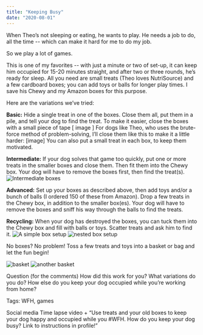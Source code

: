 ```yaml
---
title: "Keeping Busy"
date: "2020-08-01"
---
```


When Theo’s not sleeping or eating, he wants to play. He needs a job to do, all the time -- which can make it hard for me to do my job. 

So we play a lot of games.

This is one of my favorites -- with just a minute or two of set-up, it can keep him occupied for 15-20 minutes straight, and after two or three rounds, he’s ready for sleep. All you need are small treats (Theo loves NutriSource) and a few cardboard boxes; you can add toys or balls for longer play times. I save his Chewy and my Amazon boxes for this purpose. 

Here are the variations we’ve tried:

**Basic:** Hide a single treat in one of the boxes. Close them all, put them in a pile, and tell your dog to find the treat. 
To make it easier, close the boxes with a small piece of tape 
 [ image ] 
For dogs like Theo, who uses the brute-force method of problem-solving, I’ll close them like this to make it a little harder:
        [image]
You can also put a small treat in each box, to keep them motivated.

**Intermediate:** If your dog solves that game too quickly, put one or more treats in the smaller boxes and close them. Then fit them into the Chewy box. Your dog will have to remove the boxes first, then find the treat(s). 
![Intermediate boxes](/keeping-busy/theo1.png)

    
**Advanced:** Set up your boxes as described above, then add toys and/or a bunch of balls (I ordered 150 of these from Amazon). Drop a few treats in the Chewy box, in addition to the smaller box(es). Your dog will have to remove the boxes and sniff his way through the balls to find the treats.
    

**Recycling:** When your dog has destroyed the boxes, you can tuck them into the Chewy box and fill with balls or toys. Scatter treats and ask him to find it. 
![A simple box setup](/keeping-busy/box1.jpg)
![nested box setup](/keeping-busy/box2.jpg)

No boxes? No problem! Toss a few treats and toys into a basket or bag and let the fun begin!

![basket](/keeping-busy/basket.jpg)
![another basket](/keeping-busy/basket2.jpg)

Question (for the comments)
How did this work for you? 
What variations do you do? 
How else do you keep your dog occupied while you’re working from home? 

Tags: WFH, games


Social media
Time lapse video + “Use treats and your old boxes to keep your dog happy and occupied while you #WFH. How do you keep your dog busy? Link to instructions in profile!”



